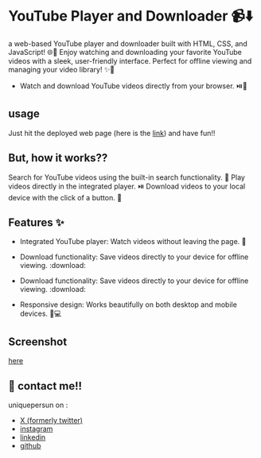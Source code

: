 # YouTube Player and Downloader :video_camera::arrow_down:

a web-based YouTube player and downloader built with HTML, CSS, and JavaScript! :globe_with_meridians::musical_note: Enjoy watching and downloading your favorite YouTube videos with a sleek, user-friendly interface. Perfect for offline viewing and managing your video library! :sparkles::movie_camera:
- Watch and download YouTube videos directly from your browser. :play_or_pause_button::floppy_disk:


## usage
Just hit the deployed web page (here is the [link](https://uniquepersun.github.io/youtube_player-and-downloader/)) and have fun!!


## But, how it works??
Search for YouTube videos using the built-in search functionality. :mag_right:
Play videos directly in the integrated player. :play_or_pause_button:
Download videos to your local device with the click of a button. :floppy_disk:

##  Features :sparkles:
- Integrated YouTube player: Watch videos without leaving the page. :movie_camera:
- Download functionality: Save videos directly to your device for offline viewing. :download:

- Download functionality: Save videos directly to your device for offline viewing. :download:

- Responsive design: Works beautifully on both desktop and mobile devices. :iphone::computer:
## Screenshot
[here](https://github.com/user-attachments/assets/001401b5-1cd6-41c3-b8fe-6fe71562eb21)


## 🔗 contact me!!
uniquepersun on :
- [X (formerly twitter)](https://x.com/uniquepersun) <br>
- [instagram](https://instagram.com/uniquepersun) <br>
-  [linkedin](https://https://www.linkedin.com/in/abhay-tomar-53218530b)<br>
- [github](https://github.com/uniquepersun)<br>



